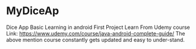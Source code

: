 # MyDiceAp
Dice App Basic Learning in android First Project
Learn From Udemy course Link: https://www.udemy.com/course/java-android-complete-guide/
The above mention course constantly gets updated and easy to under-stand.
